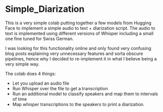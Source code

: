 # Simple_Diarization

This is a very simple colab putting together a few models from Hugging Face to implement a simple audio to text + diarization script. The audio to text is implemented using different versions of Whisper including a small one fine tuned for Swiss German. 

I was looking for this functionality online and only found very confusing blog posts explaining very unnecessary features and sorta obscure pipelines, hence why I decided to re-implement it in what I believe being a very simple way. 

The colab does 4 things:
* Let you upload an audio file
* Run Whisper over the file to get a transcription
* Run an additional model to classify speakers and map them to intervals of time
* Map whisper transcriptions to the speakers to print a diarization. 

